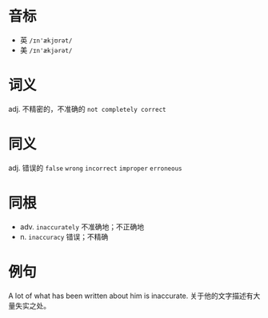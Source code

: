 # 音标

- 英 `/ɪn'ækjʊrət/`
- 美 `/ɪn'ækjərət/`

# 词义

adj. 不精密的，不准确的
`not completely correct`

# 同义

adj. 错误的
`false` `wrong` `incorrect` `improper` `erroneous`

# 同根

- adv. `inaccurately` 不准确地；不正确地
- n. `inaccuracy` 错误；不精确

# 例句

A lot of what has been written about him is inaccurate.
关于他的文字描述有大量失实之处。


